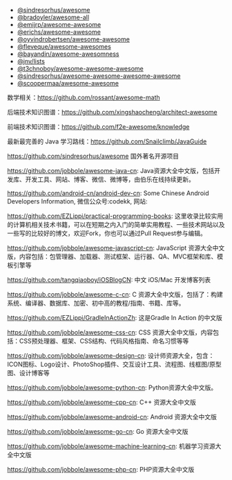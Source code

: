 
- [@sindresorhus/awesome](https://github.com/sindresorhus/awesome)
- [@bradoyler/awesome-all](https://github.com/bradoyler/awesome-all)
- [@emijrp/awesome-awesome](https://github.com/emijrp/awesome-awesome)
- [@erichs/awesome-awesome](https://github.com/erichs/awesome-awesome)
- [@oyvindrobertsen/awesome-awesome](https://github.com/oyvindrobertsen/awesome-awesome)
- [@fleveque/awesome-awesomes](https://github.com/fleveque/awesome-awesomes)
- [@bayandin/awesome-awesomness](https://github.com/bayandin/awesome-awesomeness)
- [@jnv/lists](https://github.com/jnv/lists)
- [@t3chnoboy/awesome-awesome-awesome](https://github.com/t3chnoboy/awesome-awesome-awesome)
- [@sindresorhus/awesome-awesome-awesome-awesome](https://github.com/sindresorhus/awesome-awesome-awesome-awesome)
- [@scoopermaa/awesome-awesome](https://github.com/coopermaa/awesome-awesome)

数学相关：https://github.com/rossant/awesome-math

后端技术知识图谱：https://github.com/xingshaocheng/architect-awesome

前端技术知识图谱：https://github.com/f2e-awesome/knowledge

最新最完善的 Java 学习路线：https://github.com/Snailclimb/JavaGuide 

https://github.com/sindresorhus/awesome   国外著名开源项目

https://github.com/jobbole/awesome-java-cn: Java资源大全中文版，包括开发库、开发工具、网站、博客、微信、微博等，由伯乐在线持续更新。

https://github.com/android-cn/android-dev-cn: Some Chinese Android Developers Information, 微信公众号:codekk, 网站:

https://github.com/EZLippi/practical-programming-books: 这里收录比较实用的计算机相关技术书籍，可以在短期之内入门的简单实用教程、一些技术网站以及一些写的比较好的博文，欢迎Fork，你也可以通过Pull Request参与编辑。

https://github.com/jobbole/awesome-javascript-cn: JavaScript 资源大全中文版，内容包括：包管理器、加载器、测试框架、运行器、QA、MVC框架和库、模板引擎等

https://github.com/tangqiaoboy/iOSBlogCN: 中文 iOS/Mac 开发博客列表

https://github.com/jobbole/awesome-c-cn: C 资源大全中文版，包括了：构建系统、编译器、数据库、加密、初中高的教程/指南、书籍、库等。

https://github.com/EZLippi/GradleInActionZh: 这是Gradle In Action 的中文版

https://github.com/jobbole/awesome-css-cn: CSS 资源大全中文版，内容包括：CSS预处理器、框架、CSS结构、代码风格指南、命名习惯等等

https://github.com/jobbole/awesome-design-cn: 设计师资源大全，包含：ICON图标、Logo设计、PhotoShop插件、交互设计工具、流程图、线框图/原型图、设计博客等

https://github.com/jobbole/awesome-python-cn: Python资源大全中文版。

https://github.com/jobbole/awesome-cpp-cn: C++ 资源大全中文版 

https://github.com/jobbole/awesome-android-cn: Android 资源大全中文版

https://github.com/jobbole/awesome-go-cn: Go 资源大全中文版

https://github.com/jobbole/awesome-machine-learning-cn: 机器学习资源大全中文版

https://github.com/jobbole/awesome-php-cn: PHP资源大全中文版
